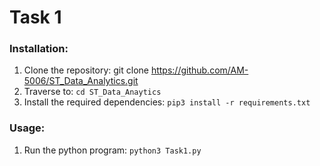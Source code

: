 # Task 1

### Installation:
1. Clone the repository:  git clone https://github.com/AM-5006/ST_Data_Analytics.git <br>
2. Traverse to: ```cd ST_Data_Anaytics```<br>
3. Install the required dependencies: ```pip3 install -r requirements.txt```

### Usage: 
1. Run the python program: ```python3 Task1.py```
